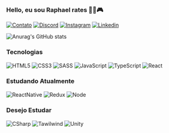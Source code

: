 
### Hello, eu sou Raphael rates 👋🏻🎮

[![Contato](https://img.shields.io/badge/WhatsApp-25D366?style=for-the-badge&logo=whatsapp&logoColor=white)](https://wa.me/558897786089)
[![Discord](https://img.shields.io/badge/Discord-7289DA?style=for-the-badge&logo=discord&logoColor=white)](https://discord.com/etezikarapha)
[![Instagram](https://img.shields.io/badge/Instagram-E4405F?style=for-the-badge&logo=instagram&logoColor=white)](https://instagram.com/raphaelrates3)
[![Linkedin](https://img.shields.io/badge/LinkedIn-0077B5?style=for-the-badge&logo=linkedin&logoColor=white)](https://linkedin.com/raphael_rates)


![Anurag's GitHub stats](https://github-readme-stats.vercel.app/api?username=RaphaelRates&show_icons=true&theme=tokyonight)


### Tecnologias

<div style="display: inline-block;">
    <img align="center" alt="HTML5" src="https://img.shields.io/badge/HTML5-E34F26?style=for-the-badge&logo=html5&logoColor=white"/>
    <img align="center" alt="CSS3" src="https://img.shields.io/badge/CSS3-1572B6?style=for-the-badge&logo=css3&logoColor=white"/>
    <img align="center" alt="SASS" src="https://img.shields.io/badge/Sass-CC6699?style=for-the-badge&logo=sass&logoColor=white"/>
    <img align="center" alt="JavaScript" src="https://img.shields.io/badge/JavaScript-F7DF1E?style=for-the-badge&logo=javascript&logoColor=black"/>
    <img align="center" alt="TypeScript" src="https://img.shields.io/badge/TypeScript-007ACC?style=for-the-badge&logo=typescript&logoColor=white"/>
    <img align="center" alt="React" src="https://img.shields.io/badge/React-20232A?style=for-the-badge&logo=react&logoColor=61DAFB"/>
</div>


### Estudando Atualmente


<div style="display: inline-block;">
    <img align="center" alt="ReactNative" src="https://img.shields.io/badge/React_Native-20232A?style=for-the-badge&logo=react&logoColor=61DAFB"/>
    <img align="center" alt="Redux" src="https://img.shields.io/badge/Redux-593D88?style=for-the-badge&logo=redux&logoColor=white"/>
    <img align="center" alt="Node" src="https://img.shields.io/badge/Node.js-43853D?style=for-the-badge&logo=node.js&logoColor=white"/>
</div>

### Desejo Estudar

<div style="display: inline-block;">
    <img align="center" alt="CSharp" src="https://img.shields.io/badge/C%23-239120?style=for-the-badge&logo=c-sharp&logoColor=white"/>
    <img align="center" alt="Tawilwind" src="https://img.shields.io/badge/Tailwind_CSS-38B2AC?style=for-the-badge&logo=tailwind-css&logoColor=white"/>
    <img align="center" alt="Unity" src="https://img.shields.io/badge/Unity-100000?style=for-the-badge&logo=unity&logoColor=white"/>
</div>
<!--
**RaphaelRates/RaphaelRates** is a ✨ _special_ ✨ repository because its `README.md` (this file) appears on your GitHub profile.

Here are some ideas to get you started:

- 🔭 I’m currently working on ...
- 🌱 I’m currently learning ...
- 👯 I’m looking to collaborate on ...
- 🤔 I’m looking for help with ...
- 💬 Ask me about ...
- 📫 How to reach me: ...
- 😄 Pronouns: ...
- ⚡ Fun fact: ...
-->

